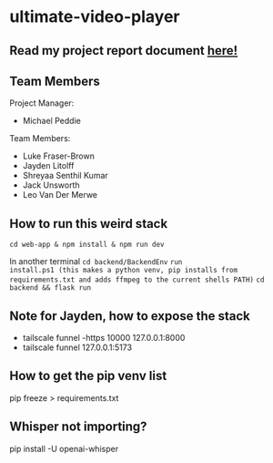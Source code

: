 # ultimate-video-player

## Read my project report document [here!](https://github.com/JayBigGuy10/ultimate-video-player/blob/main/Jayden%20Litolff%20-%20COMPX241%20Individual%20Report%20%26%20Logbook%20-%20UltimateVideoPlayer.pdf)


## Team Members

Project Manager: 
- Michael Peddie

Team Members: 
- Luke Fraser-Brown
- Jayden Litolff
- Shreyaa Senthil Kumar
- Jack Unsworth
- Leo Van Der Merwe

## How to run this weird stack
<code>cd web-app & npm install & npm run dev</code>

In another terminal
<code>cd backend/BackendEnv</code>
<code>run install.ps1 (this makes a python venv, pip installs from requirements.txt and adds ffmpeg to the current shells PATH)</code>
<code>cd backend && flask run</code>


## Note for Jayden, how to expose the stack
- tailscale funnel -https 10000 127.0.0.1:8000
- tailscale funnel 127.0.0.1:5173

## How to get the pip venv list
pip freeze > requirements.txt

## Whisper not importing?
pip install -U openai-whisper
